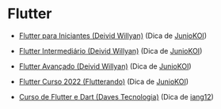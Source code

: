 # Flutter

* [Flutter para Iniciantes (Deivid Willyan)](https://www.youtube.com/watch?v=fcMlPEVSacs&list=PLRpTFz5_57cvo0CHf-AnojOvpznz8YO7S&ab_channel=DeividWillyan%7CFlutter) (Dica de [JunioKOI](https://github.com/Juniokoi))

* [Flutter Intermediário (Deivid Willyan)](https://www.youtube.com/watch?v=14Ahr8S1psk&list=PLRpTFz5_57cvYvKja5Ex92aQ_HNADo4Oh&ab_channel=DeividWillyan%7CFlutter) (Dica de [JunioKOI](https://github.com/Juniokoi))

* [Flutter Avançado (Deivid Willyan)](https://www.youtube.com/watch?v=5rjQ5ooWDoY&list=PLRpTFz5_57cufduUDgiZZqA_k5Q7UV_50&ab_channel=DeividWillyan%7CFlutter) (Dica de [JunioKOI](https://github.com/Juniokoi))

* [Flutter Curso 2022 (Flutterando)](https://www.youtube.com/playlist?list=PLlBnICoI-g-fuy5jZiCufhFip1BlBswI7) (Dica de [JunioKOI](https://github.com/Juniokoi))

* [Curso de Flutter e Dart (Daves Tecnologia)](https://www.youtube.com/playlist?list=PL5EmR7zuTn_aX0pG4oWTyKKQT25Hkq2XG) (Dica de [iang12](https://github.com/iang12))

